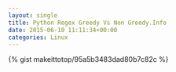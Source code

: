 ```yaml
---
layout: single                                                                                                              
title: Python Regex Greedy Vs Non Greedy.Info                                                                                                                       
date: 2015-06-10 11:11:34+00:00                                                                                                                        
categories: Linux                                                                                                                
---                                                                                                                              
```


{% gist makeittotop/95a5b3483dad80b7c82c %}                                                                                                           

